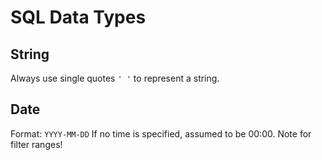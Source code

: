 # SQL Data Types

## String
Always use single quotes `' '` to represent a string.

## Date
Format: `YYYY-MM-DD`
If no time is specified, assumed to be 00:00. Note for filter ranges!

